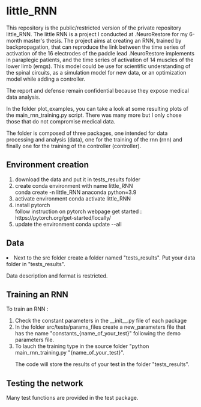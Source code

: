 # little_RNN

This repository is the public/restricted version of the private repository little_RNN. The little RNN is a project I conducted at .NeuroRestore for my 6-month master's thesis. The project aims at creating an RNN, trained by backpropagation, that can reproduce the link between the time series of activation of the 16 electrodes of the paddle lead .NeuroRestore implements in paraplegic patients, and the time series of activation of 14 muscles of the lower limb (emgs). This model could be use for scientific understanding of the spinal circuits, as a simulation model for new data, or an optimization model while adding a controller.

The report and defense remain confidential because they expose medical data analysis.

In the folder plot_examples, you can take a look at some resulting plots of the main_rnn_training.py script. There was many more but I only chose those that do not compromise medical data. 

The folder is composed of three packages, one intended for data processing and analysis (data), one for the training of the rnn (rnn) and finally one for the training of the controller (controller).  

## Environment creation ##

<ol>

<li>download the data and put it in tests_results folder</li>

<li>create conda environment with name little_RNN</li>
conda create -n little_RNN anaconda python=3.9

<li>activate environment 
conda activate little_RNN

<li>install pytorch</li> 
follow instruction on pytorch webpage get started : https://pytorch.org/get-started/locally/ 

<li>update the environment 
conda update --all 

</ol>

## Data ## 

<li> Next to the src folder create a folder named "tests_results". Put your data folder in "tests_results".</li>

Data description and format is restricted. 

## Training an RNN ## 

To train an RNN : 

<ol>

<li> Check the constant parameters in the __init__.py file of each package</li>

<li> In the folder src/tests/params_files create a new_parameters file that has the name "constants_{name_of_your_test}" following the demo parameters file.</li>

<li> To lauch the training type in the source folder "python main_rnn_training.py "{name_of_your_test}".</li>

The code will store the results of your test in the folder "tests_results".

</ol>

## Testing the network ##

Many test functions are provided in the test package. 